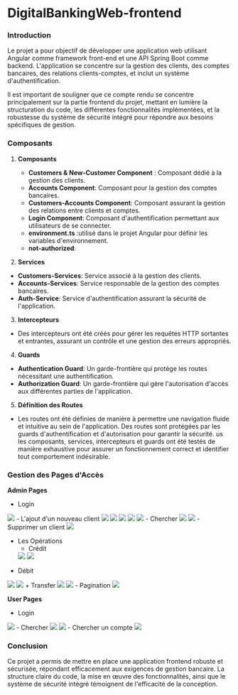 # DigitalBankingWeb-frontend

### Introduction
Le projet a pour objectif de développer une application web utilisant Angular comme 
framework front-end et une API Spring Boot comme backend. L'application se concentre 
sur la gestion des clients, des comptes bancaires, des relations clients-comptes,
et inclut un système d'authentification.

Il est important de souligner que ce compte rendu se concentre principalement sur la partie frontend du projet, mettant en lumière la structuration du code, les différentes fonctionnalités implémentées, et la robustesse du système de sécurité intégré pour répondre aux besoins spécifiques de gestion.


### Composants

1. **Composants**
   - **Customers & New-Customer Component** : Composant dédié à la gestion des clients.
   - **Accounts Component**: Composant pour la gestion des comptes bancaires.
   - **Customers-Accounts Component**: Composant assurant la gestion des relations entre clients et comptes.
   - **Login Component**: Composant d'authentification permettant aux utilisateurs de se connecter.
   - **environment.ts** :utilisé dans le projet Angular pour définir les variables d'environnement.
   - **not-authorized**:

2. **Services**
  - **Customers-Services**: Service associé à la gestion des clients.
  - **Accounts-Services**: Service responsable de la gestion des comptes bancaires.
  - **Auth-Service**: Service d'authentification assurant la sécurité de l'application.

3. **Intercepteurs**
  - Des intercepteurs ont été créés pour gérer les requêtes HTTP sortantes et entrantes, assurant un contrôle et une gestion des erreurs appropriés.

4. **Guards**
  - **Authentication Guard**: Un garde-frontière qui protège les routes nécessitant une authentification.
  - **Authorization Guard**: Un garde-frontière qui gère l'autorisation d'accès aux différentes parties de l'application.

5. **Définition des Routes**
  - Les routes ont été définies de manière à permettre une navigation fluide et intuitive au sein de l'application. Des routes sont protégées par les guards d'authentification et d'autorisation pour garantir la sécurité.
us les composants, services, intercepteurs et guards ont été testés de manière exhaustive pour assurer un fonctionnement correct et identifier tout comportement indésirable.

### Gestion des Pages d'Accès
**Admin Pages**

- Login
<img src="captures/login_admin.PNG">
- L'ajout d'un nouveau client
<img src="captures/new_cutomer_form_admin.png">
<img src="captures/new_customer_form_validate_champs_admin.PNG">
<img src="captures/new_customer_form_rempli_admin.PNG">
<img src="captures/new_customer_form_validate_champs_message_sucess_admin.PNG">
<img src="captures/new_customer_apres_ajout_admin.PNG">
- Chercher
  <img src="captures/search_customer_admin.PNG">
  <img src="captures/search_customer_admin_nom.PNG">
- Supprimer un client
  <img src="captures/delete_customer_admin.PNG">

- Les Opérations
  + Crédit
  <img src="captures/credit_operation_admin.PNG">
  <img src="captures/apres_credit_operation_admin.PNG">
 + Débit
  <img src="captures/debit_operation_admin.PNG">
  <img src="captures/apres_debit_operation_admin.PNG">
 + Transfer
    <img src="captures/transfer_operation_admin.PNG">
    <img src="captures/apres_tansfer_operation_admin.PNG">
- Pagination
  <img src="captures/pagination.PNG">

**User Pages**

- Login
<img src="captures/login_user.PNG">
- Chercher
    <img src="captures/search_customer_user.PNG">
    <img src="captures/search_customer_user_by_nom.PNG">
- Chercher un compte
  <img src="captures/account_user.PNG">

### Conclusion
Ce projet a permis de mettre en place une application frontend robuste et sécurisée, répondant efficacement aux exigences de gestion bancaire. La structure claire du code, la mise en œuvre des fonctionnalités, ainsi que le système de sécurité intégré témoignent de l'efficacité de la conception.
